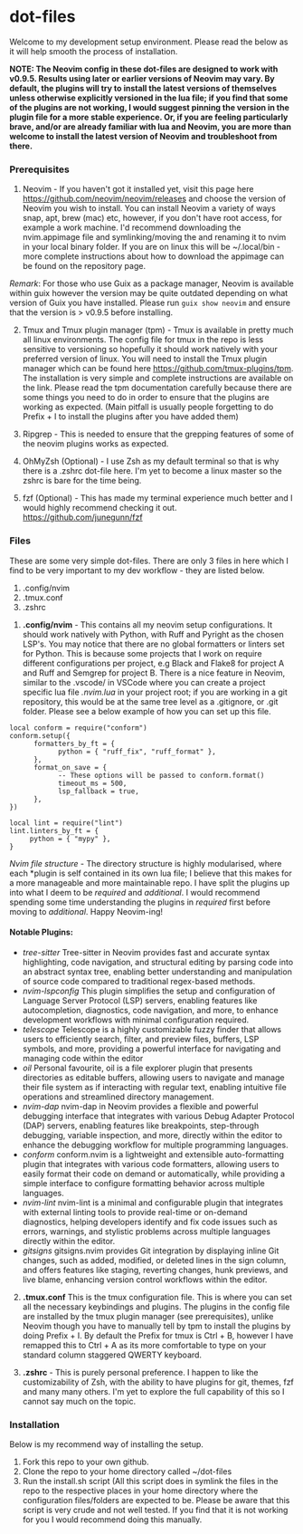 # dot-files
Welcome to my development setup environment. Please read the below as it will help smooth the process of installation.

**NOTE: The Neovim config in these dot-files are designed to work with v0.9.5. Results using later or earlier versions of Neovim may vary. By default, the plugins will try to install the latest versions of themselves unless otherwise explicitly versioned in the lua file; if you find that some of the plugins are not working, I would suggest pinning the version in the plugin file for a more stable experience. Or, if you are feeling particularly brave, and/or are already familiar with lua and Neovim, you are more than welcome to install the latest version of Neovim and troubleshoot from there.**

### Prerequisites
1. Neovim - If you haven't got it installed yet, visit this page here https://github.com/neovim/neovim/releases and choose the version of Neovim you wish to install. You can install Neovim a variety of ways snap, apt, brew (mac) etc, however, if you don't have root access, for example a work machine. I'd recommend downloading the nvim.appimage file and symlinking/moving the and renaming it to nvim in your local binary folder. If you are on linux this will be ~/.local/bin - more complete instructions about how to download the appimage can be found on the repository page.

*Remark*: For those who use Guix as a package manager, Neovim is available within guix however the version may be quite outdated depending on what version of Guix you have installed. Please run ```guix show neovim``` and ensure that the version is > v0.9.5 before installing.

2. Tmux and Tmux plugin manager (tpm) - Tmux is available in pretty much all linux environments. The config file for tmux in the repo is less sensitive to versioning so hopefully it should work natively with your preferred version of linux. You will need to install the Tmux plugin manager which can be found here https://github.com/tmux-plugins/tpm. The installation is very simple and complete instructions are available on the link. Please read the tpm documentation carefully because there are some things you need to do in order to ensure that the plugins are working as expected. (Main pitfall is usually people forgetting to do Prefix + I to install the plugins after you have added them)

3. Ripgrep - This is needed to ensure that the grepping features of some of the neovim plugins works as expected.
   
4. OhMyZsh (Optional) - I use Zsh as my default terminal so that is why there is a .zshrc dot-file here. I'm yet to become a linux master so the zshrc is bare for the time being.
   
5. fzf (Optional) - This has made my terminal experience much better and I would highly recommend checking it out. https://github.com/junegunn/fzf

### Files

These are some very simple dot-files. There are only 3 files in here which I find to be very important to my dev workflow - they are listed below.

1. .config/nvim
2. .tmux.conf
3. .zshrc

1) **.config/nvim** - This contains all my neovim setup configurations. It should work natively with Python, with Ruff and Pyright as the chosen LSP's. You may notice that there are no global formatters or linters set for Python. This is because some projects that I work on require different configurations per project, e.g Black and Flake8 for project A and Ruff and Semgrep for project B. There is a nice feature in Neovim, similar to the .vscode/ in VSCode where you can create a project specific lua file *.nvim.lua* in your project root; if you are working in a git repository, this would be at the same tree level as a .gitignore, or .git folder. Please see a below example of how you can set up this file.
~~~
local conform = require("conform")
conform.setup({
      formatters_by_ft = {
            python = { "ruff_fix", "ruff_format" },
      },
      format_on_save = {
            -- These options will be passed to conform.format()
            timeout_ms = 500,
            lsp_fallback = true,
      },
})

local lint = require("lint")
lint.linters_by_ft = {
     python = { "mypy" },
}
~~~
*Nvim file structure* - The directory structure is highly modularised, where each *plugin is self contained in its own lua file; I believe that this makes for a more manageable and more maintainable repo. I have split the plugins up into what I deem to be *required* and *additional*. I would recommend spending some time understanding the plugins in *required* first before moving to *additional*. Happy Neovim-ing!

#### Notable Plugins:

- *tree-sitter* 
Tree-sitter in Neovim provides fast and accurate syntax highlighting, code navigation, and structural editing by parsing code into an abstract syntax tree, enabling better understanding and manipulation of source code compared to traditional regex-based methods.
- *nvim-lspconfig*
This plugin simplifies the setup and configuration of Language Server Protocol (LSP) servers, enabling features like autocompletion, diagnostics, code navigation, and more, to enhance development workflows with minimal configuration required.
- *telescope*
Telescope is a highly customizable fuzzy finder that allows users to efficiently search, filter, and preview files, buffers, LSP symbols, and more, providing a powerful interface for navigating and managing code within the editor
- *oil*
Personal favourite, oil is a file explorer plugin that presents directories as editable buffers, allowing users to navigate and manage their file system as if interacting with regular text, enabling intuitive file operations and streamlined directory management.
- *nvim-dap*
nvim-dap in Neovim provides a flexible and powerful debugging interface that integrates with various Debug Adapter Protocol (DAP) servers, enabling features like breakpoints, step-through debugging, variable inspection, and more, directly within the editor to enhance the debugging workflow for multiple programming languages.
- *conform*
conform.nvim is a lightweight and extensible auto-formatting plugin that integrates with various code formatters, allowing users to easily format their code on demand or automatically, while providing a simple interface to configure formatting behavior across multiple languages.
- *nvim-lint*
nvim-lint is a minimal and configurable plugin that integrates with external linting tools to provide real-time or on-demand diagnostics, helping developers identify and fix code issues such as errors, warnings, and stylistic problems across multiple languages directly within the editor.
- *gitsigns*
gitsigns.nvim provides Git integration by displaying inline Git changes, such as added, modified, or deleted lines in the sign column, and offers features like staging, reverting changes, hunk previews, and live blame, enhancing version control workflows within the editor.

2) **.tmux.conf** This is the tmux configuration file. This is where you can set all the necessary keybindings and plugins. The plugins in the config file are installed by the tmux plugin manager (see prerequisites), unlike Neovim though you have to manually tell by tpm to install the plugins by doing Prefix + I. By default the Prefix for tmux is Ctrl + B, however I have remapped this to Ctrl + A as its more comfortable to type on your standard column staggered QWERTY keyboard.

3) **.zshrc** - This is purely personal preference. I happen to like the customizability of Zsh, with the ability to have plugins for git, themes, fzf and many many others. I'm yet to explore the full capability of this so I cannot say much on the topic.

### Installation 
Below is my recommend way of installing the setup.
1. Fork this repo to your own github.
2. Clone the repo to your home directory called ~/dot-files
3. Run the install.sh script (All this script does in symlink the files in the repo to the respective places in your home directory where the configuration files/folders are expected to be. Please be aware that this script is very crude and not well tested. If you find that it is not working for you I would recommend doing this manually.

